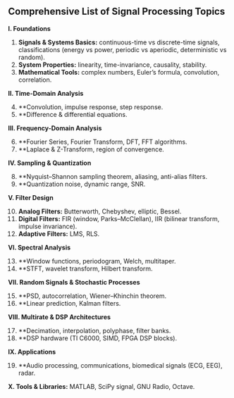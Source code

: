 ## Comprehensive List of Signal Processing Topics

**I. Foundations**

1.  **Signals & Systems Basics:** continuous-time vs discrete-time signals, classifications (energy vs power, periodic vs aperiodic, deterministic vs random).
2.  **System Properties:** linearity, time-invariance, causality, stability.
3.  **Mathematical Tools:** complex numbers, Euler’s formula, convolution, correlation.

**II. Time-Domain Analysis**

4.  **Convolution, impulse response, step response.
5.  **Difference & differential equations.

**III. Frequency-Domain Analysis**

6.  **Fourier Series, Fourier Transform, DFT, FFT algorithms.
7.  **Laplace & Z-Transform, region of convergence.

**IV. Sampling & Quantization**

8.  **Nyquist–Shannon sampling theorem, aliasing, anti-alias filters.
9.  **Quantization noise, dynamic range, SNR.

**V. Filter Design**

10. **Analog Filters:** Butterworth, Chebyshev, elliptic, Bessel.
11. **Digital Filters:** FIR (window, Parks–McClellan), IIR (bilinear transform, impulse invariance).
12. **Adaptive Filters:** LMS, RLS.

**VI. Spectral Analysis**

13. **Window functions, periodogram, Welch, multitaper.
14. **STFT, wavelet transform, Hilbert transform.

**VII. Random Signals & Stochastic Processes**

15. **PSD, autocorrelation, Wiener–Khinchin theorem.
16. **Linear prediction, Kalman filters.

**VIII. Multirate & DSP Architectures**

17. **Decimation, interpolation, polyphase, filter banks.
18. **DSP hardware (TI C6000, SIMD, FPGA DSP blocks).

**IX. Applications**

19. **Audio processing, communications, biomedical signals (ECG, EEG), radar.

**X. Tools & Libraries:** MATLAB, SciPy signal, GNU Radio, Octave.
